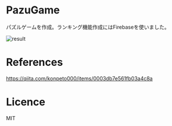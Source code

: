 # PazuGame
パズルゲームを作成。ランキング機能作成にはFirebaseを使いました。

![result](https://user-images.githubusercontent.com/39639946/85194033-fe8c3a80-b306-11ea-9413-9a34939ee5b7.gif)

# References
https://qiita.com/konpeto000/items/0003db7e561fb03a4c8a

# Licence
MIT
